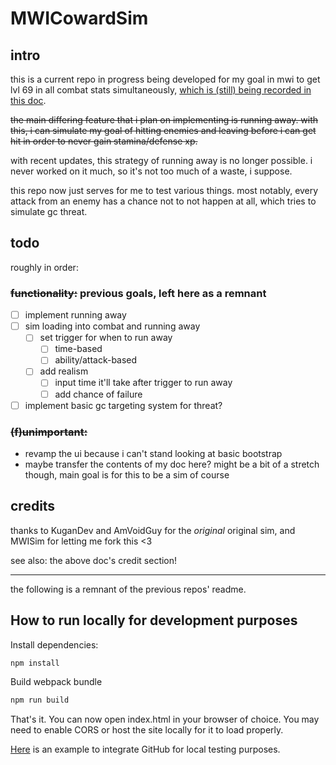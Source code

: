 # MWICowardSim

## intro
this is a current repo in progress being developed for my goal in mwi to get lvl 69 in all combat stats simultaneously, [which is (still) being recorded in this doc](https://docs.google.com/document/d/1xL80__dmRz18wWRvgZAKR-DEBwU8VB-kGZ1m3IsD1Gc/edit?usp=sharing).

~~the main differing feature that i plan on implementing is running away. with this, i can simulate my goal of hitting enemies and leaving before i can get hit in order to never gain stamina/defense xp.~~

with recent updates, this strategy of running away is no longer possible. i never worked on it much, so it's not too much of a waste, i suppose.

this repo now just serves for me to test various things. most notably, every attack from an enemy has a chance not to not happen at all, which tries to simulate gc threat.

## todo
roughly in order:

### ~~functionality:~~ previous goals, left here as a remnant
* [ ] implement running away
* [ ] sim loading into combat and running away
  * [ ] set trigger for when to run away
    * [ ] time-based
    * [ ] ability/attack-based
  * [ ] add realism
    * [ ] input time it'll take after trigger to run away
    * [ ] add chance of failure
* [ ] implement basic gc targeting system for threat?

### ~~(f)unimportant:~~
* revamp the ui because i can't stand looking at basic bootstrap
* maybe transfer the contents of my doc here? might be a bit of a stretch though, main goal is for this to be a sim of course

## credits

thanks to KuganDev and AmVoidGuy for the *original* original sim, and MWISim for letting me fork this <3

see also: the above doc's credit section!

---

the following is a remnant of the previous repos' readme.

## How to run locally for development purposes

Install dependencies: 

```bash
npm install
```

Build webpack bundle

```bash
npm run build
```

That's it. You can now open index.html in your browser of choice. You may need to enable CORS or host the site locally for it to load properly. 

[Here](https://docs.github.com/en/pages/setting-up-a-github-pages-site-with-jekyll/creating-a-github-pages-site-with-jekyll) is an example to integrate GitHub for local testing purposes.
